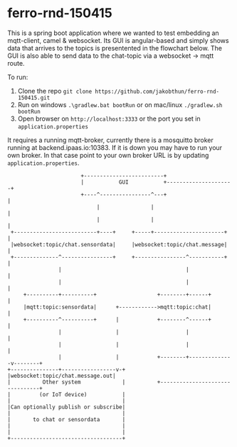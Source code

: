 # ferro-rnd-150415

This is a spring boot application where we wanted to test embedding an mqtt-client, camel & websocket. Its GUI is angular-based and simply shows data that arrives to the topics is presentented in the flowchart below. The GUI is also able to send data to the chat-topic via a websocket -> mqtt route.

To run: 

1. Clone the repo `git clone https://github.com/jakobthun/ferro-rnd-150415.git`
2. Run on windows `.\gradlew.bat bootRun` or on mac/linux `./gradlew.sh bootRun`
3. Open browser on `http://localhost:3333` or the port you set in `application.properties`

It requires a running mqtt-broker, currently there is a mosquitto broker running at backend.ipaas.io:10383. If it is down you may have to run your own broker. In that case point to your own broker URL is by updating `application.properties`.

```
                       +-------------------------+                               
                       |           GUI           +---------------------+         
                       +----^----------------^---+                     |         
                            |                |                         |         
                            |                |                         |         
 +--------------------------+----+     +-----+----------------------+  |         
 |websocket:topic/chat.sensordata|     |websocket:topic/chat.message|  |         
 +--------------^----------------+     +----------------^-----------+  |         
                |                                       |              |         
                |                                       |              |         
     +----------+----------+                   +--------+------+       |         
     |mqtt:topic:sensordata|      +------------>mqtt:topic:chat|       |         
     +----------^----------+      |            +--------^------+       |         
                |                 |                     |              |         
                |                 |                     |              |         
                |                 |            +--------+--------------v--------+
+---------------+-----------------v-+          |websocket:topic/chat.message.out|
|          Other system             |          +--------------------------------+
|         (or IoT device)           |                                            
|                                   |                                            
|Can optionally publish or subscribe|                                            
|                                   |                                            
|       to chat or sensordata       |                                            
|                                   |                                            
|                                   |                                            
+-----------------------------------+                                            
```
